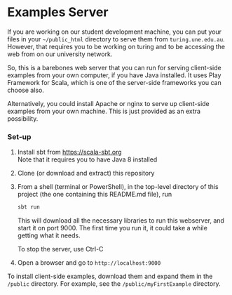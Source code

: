 # Examples Server

If you are working on our student development machine, you can put your files in your `~/public_html` directory to serve them from `turing.une.edu.au`.
However, that requires you to be working on turing and to be accessing the web from on our university network.

So, this is a barebones web server that you can run for serving client-side examples from your own computer, if you have Java installed.
It uses Play Framework for Scala, which is one of the server-side frameworks you can choose also.

Alternatively, you could install Apache or nginx to serve up client-side examples from your own machine. This is just provided as an extra possibility.

### Set-up

1. Install sbt from https://scala-sbt.org  
   Note that it requires you to have Java 8 installed

2. Clone (or download and extract) this repository

3. From a shell (terminal or PowerShell), in the top-level directory of this project (the one containing this README.md file), run  
     ```sh
     sbt run
     ```

   This will download all the necessary libraries to run this webserver, and start it on port 9000. The first time you run it, it could take a while getting what it needs.

   To stop the server, use Ctrl-C

4. Open a browser and go to `http://localhost:9000`

To install client-side examples, download them and expand them in the `/public` directory. For example, see the `/public/myFirstExample` directory.
